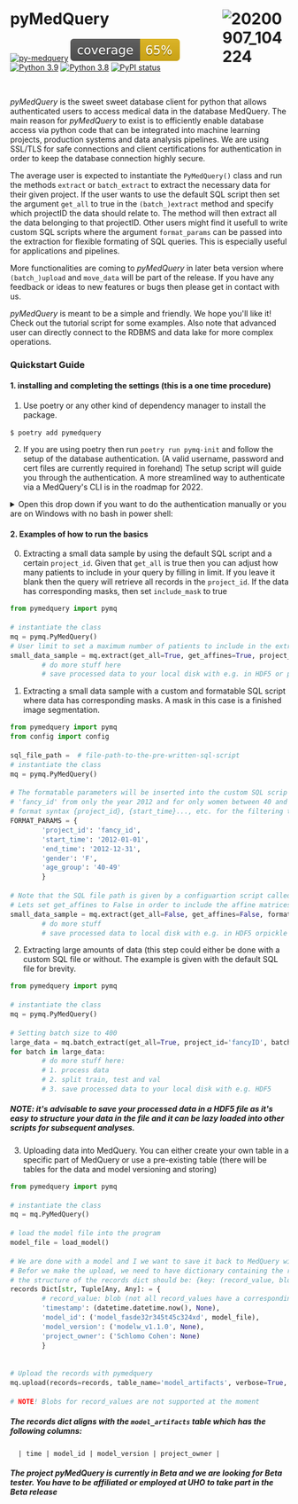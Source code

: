 # pyMedQuery <img align="right" width="120" alt="20200907_104224" src="https://user-images.githubusercontent.com/29639563/183247351-53e45de2-09cf-4344-be30-120d8a744d5f.png">

[![py-medquery](https://github.com/CRAI-OUS/py-medquery/actions/workflows/pymedquery.yaml/badge.svg)](https://github.com/CRAI-OUS/py-medquery/actions/workflows/pymedquery.yaml) <img src="./pymedquery/docs/coverage.svg"> [![Python 3.9](https://img.shields.io/badge/python-3.9-blue.svg)](https://www.python.org/downloads/release/python-390/)
[![Python 3.8](https://img.shields.io/badge/python-3.8-blue.svg)](https://www.python.org/downloads/release/python-380/)
[![PyPI status](https://img.shields.io/pypi/status/ansicolortags.svg)](https://pypi.python.org/pypi/ansicolortags/)

<br>

*pyMedQuery* is the sweet sweet database client for python that allows authenticated users to access medical data in the database MedQuery. The main reason for *pyMedQuery* to exist is to efficiently enable database access via python code that can be integrated into machine learning projects, production systems and data analysis pipelines. We are using SSL/TLS for safe connections and client certifications for authentication in order to keep the database connection highly secure. 

The average user is expected to instantiate the `PyMedQuery()` class and run the methods `extract` or `batch_extract` to extract the necessary data for their given project. If the user wants to use the default SQL script then set the argument `get_all` to true in the `(batch_)extract` method and specify which projectID the data should relate to. The method will then extract all the data belonging to that projectID. Other users might find it usefull to write custom SQL scripts where the argument `format_params` can be passed into the extraction for flexible formating of SQL queries. This is especially useful for applications and pipelines.

More functionalities are coming to *pyMedQuery* in later beta version where `(batch_)upload` and `move_data` will be part of the release. If you have any feedback or ideas to new features or bugs then please get in contact with us.

*pyMedQuery* is meant to be a simple and friendly. We hope you'll like it! Check out the tutorial script for some examples. Also note that advanced user can directly connect to the RDBMS and data lake for more complex operations.   

### Quickstart Guide

#### 1. installing and completing the settings (this is a one time procedure)

1. Use poetry or any other kind of dependency manager to install the package.

```$ poetry add pymedquery```

2. If you are using poetry then run `poetry run pymq-init` and follow the setup of the database authentication. (A valid username, password and cert files are currently required in forehand) The setup script will guide you through the authentication. A more streamlined way to authenticate via a MedQuery's CLI is in the roadmap for 2022.

<details>
<summary>Open this drop down if you want to do the authentication manually or you are on Windows with no bash in power shell:</summary>
<br>

2. Store the certification and key files for postgres somwhere safe on your machine. (you will receive the database credentials from the admins)

3. Set environment variables on your system for the file paths that point to the cert and key files you received for the database. We recommended to put the commands in your .zshrc or .bashrc.

```
$ echo 'export PGSSLCERT=file_path_to_client_crt' >> ~/<.your_rc_file>
$ echo 'export PGSSLROOTCERT=file_path_to_ca_crt' >> ~/<.your_rc_file>
$ echo 'export PGSSLKEY=file_path_to_client_key' >> ~/<.your_rc_file>
```

Set correct permissions on your client key in order for the database to read it.
```
$ chmod 600 $PGSSLKEY
```

Do the equivalent on windows with

```
setx PGSSLCERT file_path_to_client_crt
setx PPGSSLROOTCERT file_path_to_ca_crt
setx PGSSLKEY file_path_to_client_key
```

<details>
<summary>Windows is not a straight forward when setting 600 permission but you can follow these steps:</summary>
<br>

- Right-click on the target file and select properties then select Security Tab

- Click Advanced and then make sure inheritance is disabled.

- Click apply and then click Edit in the security menu

- Remove all users except Admin user, which should have full control *Admin account should have all checkboxes checked on Allow column except special permission.

- Click Apply and then click OK :)
        
<br>
</details>


4. Also include the username and password in your rc file as environment variables:

```
<your-rc-file>
# (env vars to fill out that pyMedQuery will pick up on)
export MQUSER='username-to-medquery'
export MQPWD='password-to-medquery'
export DATABASE='medquery'
```
##### NOTE! The env var names is a strict convention. The program will not work if you use other names.

<br>
</details>

#### 2. Examples of how to run the basics

0.  Extracting a small data sample by using the default SQL script and a certain `project_id`. Given that `get_all` is true then you can adjust
        how many patients to include in your query by filling in limit. If you leave it blank then the query will retrieve all records in the
        `project_id`. If the data has corresponding masks, then set `include_mask` to true

```python
from pymedquery import pymq
        
# instantiate the class
mq = pymq.PyMedQuery()
# User limit to set a maximum number of patients to include in the extraction
small_data_sample = mq.extract(get_all=True, get_affines=True, project_id='fancyID', limit=200, include_mask=False)
        # do more stuff here
        # save processed data to your local disk with e.g. in HDF5 or pickle
```


1.  Extracting a small data sample with a custom and formatable SQL script where data has corresponding masks.
        A mask in this case is a finished image segmentation.

```python
from pymedquery import pymq
from config import config

sql_file_path =  # file-path-to-the-pre-written-sql-script
# instantiate the class
mq = pymq.PyMedQuery()
        
# The formatable parameters will be inserted into the custom SQL scrip and thus extracting data belonging to
# 'fancy_id' from only the year 2012 and for only women between 40 and 49. The SQL script must include the
# format syntax {project_id}, {start_time}..., etc. for the filtering to happen.
FORMAT_PARAMS = {
        'project_id': 'fancy_id',
        'start_time': '2012-01-01',
        'end_time': '2012-12-31',
        'gender': 'F',
        'age_group': '40-49'
        }
        
# Note that the SQL file path is given by a configuartion script called config
# Lets set get_affines to False in order to include the affine matrices as well
small_data_sample = mq.extract(get_all=False, get_affines=False, format_params=FORMAT_PARAMS, sql_file_path=config.SQL_FILE_PATH, include_mask=True)
        # do more stuff
        # save processed data to local disk with e.g. in HDF5 orpickle
```
        
2. Extracting large amounts of data (this step could either be done with a custom SQL file or without. The example is given with the default SQL file for brevity.

```python
from pymedquery import pymq

# instantiate the class
mq = pymq.PyMedQuery()

# Setting batch size to 400
large_data = mq.batch_extract(get_all=True, project_id='fancyID', batch_size=400)
for batch in large_data:
        # do more stuff here:
        # 1. process data
        # 2. split train, test and val
        # 3. save processed data to your local disk with e.g. HDF5
```
##### NOTE: it's advisable to save your processed data in a HDF5 file as it's easy to structure your data in the file and it can be lazy loaded into other scripts for subsequent analyses.
        
3. Uploading data into MedQuery. You can either create your own table in a specific part of MedQuery or use a pre-existing table (there will be tables for the data and model versioning and storing)

```python
from pymedquery import pymq

# instantiate the class
mq = mq.PyMedQuery()
 
# load the model file into the program
model_file = load_model()

# We are done with a model and I we want to save it back to MedQuery with the proper version for other researchers and applications to use.
# Befor we make the upload, we need to have dictionary containing the records to upload. The dictionary keys must align with sorting of the table coulumns. Make sure that this is correct befor uploading. Use the 'verbose' argument if you want to make sure that you structure is correct.
# the structure of the records dict should be: {key: (record_value, blob),....}
records Dict[str, Tuple[Any, Any]: = {
        # record_value: blob (not all record_values have a corresponding blob)
        'timestamp': (datetime.datetime.now(), None),
        'model_id': ('model_fasde32r345t45c324xd', model_file),
        'model_version': ('modelw_v1.1.0', None),
        'project_owner': ('Schlomo Cohen': None)
        }

 
# Upload the records with pymedquery
mq.upload(records=records, table_name='model_artifacts', verbose=True, image_extraction=False)
          
# NOTE! Blobs for record_values are not supported at the moment
```

##### The records dict aligns with the `model_artifacts` table which has the following columns:
        
      | time | model_id | model_version | project_owner |

##### The project pyMedQuery is currently in Beta and we are looking for Beta tester. You have to be affiliated or employed at UHO to take part in the Beta release
